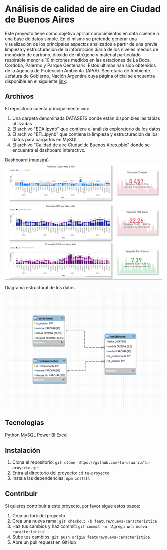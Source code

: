 # Análisis de calidad de aire en Ciudad de Buenos Aires

Este proyecto tiene como objetivo aplicar conocimientos en data science a una base de datos simple.
En el mismo se pretende generar una visualización de los principales aspectos analizados a partir de una previa limpieza y estructuración de la información diaria de los niveles medios de monóxido de carbono, dióxido de nitrógeno y material particulado respirable menor a 10 micrones medidos en las estaciones de La Boca, Cordoba, Palermo y Parque Centenario.
Estos últimos han sido obtenidos de la Agencia de Protección Ambiental (APrA). Secretaría de Ambiente. Jefatura de Gobierno, Nación Argentina
cuya página oficial se encuentra disponible en el siguiente [link](https://data.buenosaires.gob.ar/dataset/calidad-aire3).

## Archivos

El repositorio cuenta principalmente con: 
1. Una carpeta denominada DATASETS donde están disponibles las tablas utilizadas
2. El archivo "EDA.ipynb" que contiene el análisis exploratorio de los datos
3. El archivo "ETL.ipynb" que contiene la limpieza y estructuración de los datos para cargarlos en MySQL
4. El archivo "Calidad de aire Ciudad de Buenos Aires.pbix" donde se encuentra el dashboard interactivo.

Dashboard (muestra)
![Muestra del dashboard generado](https://github.com/lexio7/Calidad-del-aire-Buenos-Aires-2009-2023/blob/main/muestra%20dashb.jpg)

Diagrama estructural de los datos
![Diagrama MySQL](https://github.com/lexio7/Calidad-del-aire-Buenos-Aires-2009-2023/blob/main/Ilustraci%C3%B3n.jpg)

## Tecnologías
Python
MySQL
Power Bi
Excel

## Instalación

1. Clona el repositorio: `git clone https://github.com/tu-usuario/tu-proyecto.git`
2. Entra al directorio del proyecto: `cd tu-proyecto`
3. Instala las dependencias: `npm install`

## Contribuir

Si quieres contribuir a este proyecto, por favor sigue estos pasos:

1. Crea un fork del proyecto
2. Crea una nueva rama: `git checkout -b feature/nueva-caracteristica`
3. Haz tus cambios y haz commit: `git commit -m 'Agrega una nueva característica'`
4. Sube tus cambios: `git push origin feature/nueva-caracteristica`
5. Abre un pull request en GitHub

